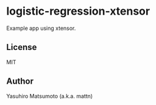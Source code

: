 # logistic-regression-xtensor

Example app using xtensor.

## License

MIT

## Author

Yasuhiro Matsumoto (a.k.a. mattn)
